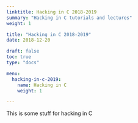 ```yaml
---
linktitle: Hacking in C 2018-2019
summary: "Hacking in C tutorials and lectures"
weight: 1

title: "Hacking in C 2018-2019"
date: 2018-12-20

draft: false
toc: true
type: "docs"

menu:
  hacking-in-c-2019:
    name: Hacking in C
    weight: 1

---
```


This is some stuff for hacking in C
